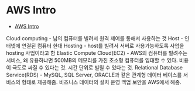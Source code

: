 # AWS Intro

<!-- START doctoc generated TOC please keep comment here to allow auto update -->
<!-- DON'T EDIT THIS SECTION, INSTEAD RE-RUN doctoc TO UPDATE -->

- [AWS Intro](#aws-intro)

<!-- END doctoc generated TOC please keep comment here to allow auto update -->

Cloud computing - 남의 컴퓨터를 빌려서 원격 제어를 통해서 사용하는 것
Host - 인터넷에 연결된 컴퓨터 한대
Hosting - host를 빌려서 서버로 사용가능하도록 사업을 hosting 사업이라고 함
Elastic Compute Cloud(EC2) - AWS의 컴퓨터를 빌려주는 서비스, 왜 유용하냐면 500MB의 메모리를 가진 초소형 컴퓨터를 임대할 수 있다. 비용이 극도로 싸질 수 있다는 것. 시간 단위로 빌릴 수 있다는 것.
Relational Database Service(RDS) - MySQL, SQL Server, ORACLE과 같은 관계형 데이터 베이스를 서비스의 형태로 제공해줌. 비즈니스 데이터의 설치 운영 백업 보안을 AWS에서 해줌.
